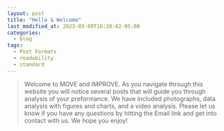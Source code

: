 ```yaml
---
layout: post
title: "Hello & Welcome"
last_modified_at: 2023-03-09T16:20:02-05:00
categories:
  - blog
tags:
  - Post Formats
  - readability
  - standard
---
```


> Welcome to MOVE and IMPROVE. As you navigate through this website you will notice several posts that will guide you through analysis of your preformance. We have included photographs, data analysis with figures and charts, and a video analysis. Please let us know if you have any questions by hitting the Email link and get into contact with us. We hope you enjoy!


